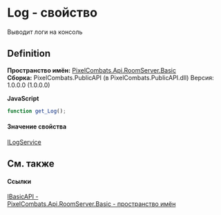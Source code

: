 # Log - свойство


Выводит логи на консоль



## Definition
**Пространство имён:** <a href="299769b5-0515-f682-c4bd-afa5af18175d">PixelCombats.Api.RoomServer.Basic</a>  
**Сборка:** PixelCombats.PublicAPI (в PixelCombats.PublicAPI.dll) Версия: 1.0.0.0 (1.0.0.0)

**JavaScript**
``` JavaScript
function get_Log();

```



#### Значение свойства
<a href="10ed4a70-2a29-89f7-9b6e-e364d42cb27e">ILogService</a>

## См. также


#### Ссылки
<a href="f0dbbbf1-1bb9-ef5c-9c12-55e3c2199471">IBasicAPI - </a>  
<a href="299769b5-0515-f682-c4bd-afa5af18175d">PixelCombats.Api.RoomServer.Basic - пространство имён</a>  
